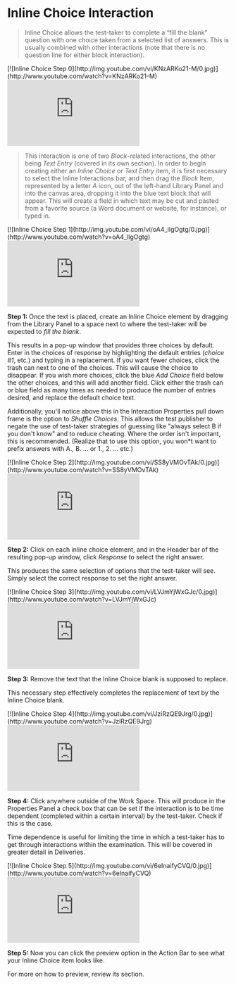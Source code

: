 # Inline Choice Interaction

>Inline Choice allows the test-taker to complete a “fill the blank” question with one choice taken from a selected list of answers. This is usually combined with other interactions (note that there is no question line for either block interaction).

<div class="hidden-video">
[![Inline Choice Step 0](http://img.youtube.com/vi/KNzARKo21-M/0.jpg)](http://www.youtube.com/watch?v=KNzARKo21-M)
</div>

<div class='embed-container'><iframe src="https://www.youtube.com/embed/KNzARKo21-M?rel=0" frameborder="0" allowfullscreen></iframe></div>

>This interaction is one of two *Block*-related interactions, the other being *Text Entry* (covered in its own section). In order to begin creating either an *Inline Choice* or *Text Entry* item, it is first necessary to select the Inline Interactions bar, and then drag the *Block* Item, represented by a letter *A* icon, out of the left-hand Library Panel and into the canvas area, dropping it into the blue text block that will appear. This will create a field in which text may be cut and pasted from a favorite source (a Word document or website, for instance), or typed in. 

<div class="hidden-video">
[![Inline Choice Step 1](http://img.youtube.com/vi/oA4_llgOgtg/0.jpg)](http://www.youtube.com/watch?v=oA4_llgOgtg)
</div>

<div class='embed-container'><iframe src="https://www.youtube.com/embed/oA4_llgOgtg?rel=0" frameborder="0" allowfullscreen></iframe></div>

**Step 1:** Once the text is placed, create an Inline Choice element by dragging from the Library Panel to a space next to where the test-taker will be expected to *fill the blank*.

This results in a pop-up window that provides three choices by default. Enter in the choices of response by highlighting the default entries (*choice #1*, etc.) and typing in a replacement. If you want fewer choices, click the trash can next to one of the choices. This will cause the choice to disappear. If you wish more choices, click the blue *Add Choice* field below the other choices, and this will add another field. Click either the trash can or blue field as many times as needed to produce the number of entries desired, and replace the default choice text. 

Additionally, you'll notice above this in the Interaction Properties pull down frame is the option to *Shuffle Choices*. This allows the test publisher to negate the use of test-taker strategies of guessing like "always select B if you don't know" and to reduce cheating. Where the order isn't important, this is recommended. (Realize that to use this option, you won*t want to prefix answers with A., B. … or 1., 2. … etc.)

<div class="hidden-video">
[![Inline Choice Step 2](http://img.youtube.com/vi/SS8yVMOvTAk/0.jpg)](http://www.youtube.com/watch?v=SS8yVMOvTAk)
</div>

<div class='embed-container'><iframe src="https://www.youtube.com/embed/SS8yVMOvTAk?rel=0" frameborder="0" allowfullscreen></iframe></div>

**Step 2:** Click on each inline choice element, and in the Header bar of the resulting pop-up window, click *Response* to select the right answer.

This produces the same selection of options that the test-taker will see. Simply select the correct response to set the right answer.

<div class="hidden-video">
[![Inline Choice Step 3](http://img.youtube.com/vi/LVJmYjWxGJc/0.jpg)](http://www.youtube.com/watch?v=LVJmYjWxGJc)
</div>

<div class='embed-container'><iframe src="https://www.youtube.com/embed/LVJmYjWxGJc?rel=0" frameborder="0" allowfullscreen></iframe></div>

**Step 3:** Remove the text that the Inline Choice blank is supposed to replace.

This necessary step effectively completes the replacement of text by the Inline Choice blank. 

<div class="hidden-video">
[![Inline Choice Step 4](http://img.youtube.com/vi/JziRzQE9Jrg/0.jpg)](http://www.youtube.com/watch?v=JziRzQE9Jrg)
</div>

<div class='embed-container'><iframe src="https://www.youtube.com/embed/JziRzQE9Jrg?rel=0" frameborder="0" allowfullscreen></iframe></div>

**Step 4:** Click anywhere outside of the Work Space. This will produce in the Properties Panel a check box that can be set if the interaction is to be time dependent (completed within a certain interval) by the test-taker. Check if this is the case.

Time dependence is useful for limiting the time in which a test-taker has to get through interactions within the examination. This will be covered in greater detail in Deliveries. 

<div class="hidden-video">
[![Inline Choice Step 5](http://img.youtube.com/vi/6eInaifyCVQ/0.jpg)](http://www.youtube.com/watch?v=6eInaifyCVQ)
</div>

<div class='embed-container'><iframe src="https://www.youtube.com/embed/6eInaifyCVQ?rel=0" frameborder="0" allowfullscreen></iframe></div>

**Step 5:** Now you can click the preview option in the Action Bar to see what your Inline Choice item looks like.

For more on how to preview, review its section.
